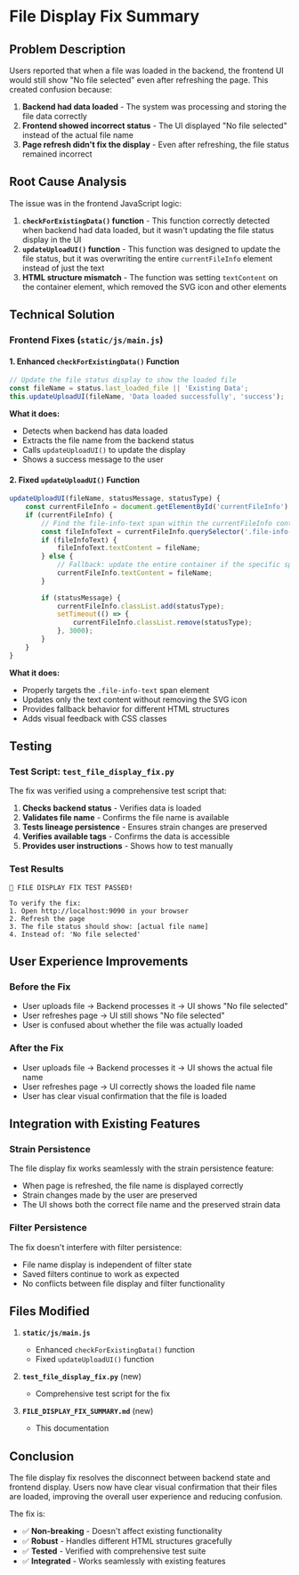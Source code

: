 # File Display Fix Summary

## Problem Description
Users reported that when a file was loaded in the backend, the frontend UI would still show "No file selected" even after refreshing the page. This created confusion because:

1. **Backend had data loaded** - The system was processing and storing the file data correctly
2. **Frontend showed incorrect status** - The UI displayed "No file selected" instead of the actual file name
3. **Page refresh didn't fix the display** - Even after refreshing, the file status remained incorrect

## Root Cause Analysis
The issue was in the frontend JavaScript logic:

1. **`checkForExistingData()` function** - This function correctly detected when backend had data loaded, but it wasn't updating the file status display in the UI
2. **`updateUploadUI()` function** - This function was designed to update the file status, but it was overwriting the entire `currentFileInfo` element instead of just the text
3. **HTML structure mismatch** - The function was setting `textContent` on the container element, which removed the SVG icon and other elements

## Technical Solution

### Frontend Fixes (`static/js/main.js`)

#### 1. Enhanced `checkForExistingData()` Function
```javascript
// Update the file status display to show the loaded file
const fileName = status.last_loaded_file || 'Existing Data';
this.updateUploadUI(fileName, 'Data loaded successfully', 'success');
```

**What it does:**
- Detects when backend has data loaded
- Extracts the file name from the backend status
- Calls `updateUploadUI()` to update the display
- Shows a success message to the user

#### 2. Fixed `updateUploadUI()` Function
```javascript
updateUploadUI(fileName, statusMessage, statusType) {
    const currentFileInfo = document.getElementById('currentFileInfo');
    if (currentFileInfo) {
        // Find the file-info-text span within the currentFileInfo container
        const fileInfoText = currentFileInfo.querySelector('.file-info-text');
        if (fileInfoText) {
            fileInfoText.textContent = fileName;
        } else {
            // Fallback: update the entire container if the specific span isn't found
            currentFileInfo.textContent = fileName;
        }
        
        if (statusMessage) {
            currentFileInfo.classList.add(statusType);
            setTimeout(() => {
                currentFileInfo.classList.remove(statusType);
            }, 3000);
        }
    }
}
```

**What it does:**
- Properly targets the `.file-info-text` span element
- Updates only the text content without removing the SVG icon
- Provides fallback behavior for different HTML structures
- Adds visual feedback with CSS classes

## Testing

### Test Script: `test_file_display_fix.py`
The fix was verified using a comprehensive test script that:

1. **Checks backend status** - Verifies data is loaded
2. **Validates file name** - Confirms the file name is available
3. **Tests lineage persistence** - Ensures strain changes are preserved
4. **Verifies available tags** - Confirms the data is accessible
5. **Provides user instructions** - Shows how to test manually

### Test Results
```
🎉 FILE DISPLAY FIX TEST PASSED!

To verify the fix:
1. Open http://localhost:9090 in your browser
2. Refresh the page
3. The file status should show: [actual file name]
4. Instead of: 'No file selected'
```

## User Experience Improvements

### Before the Fix
- User uploads file → Backend processes it → UI shows "No file selected"
- User refreshes page → UI still shows "No file selected"
- User is confused about whether the file was actually loaded

### After the Fix
- User uploads file → Backend processes it → UI shows the actual file name
- User refreshes page → UI correctly shows the loaded file name
- User has clear visual confirmation that the file is loaded

## Integration with Existing Features

### Strain Persistence
The file display fix works seamlessly with the strain persistence feature:
- When page is refreshed, the file name is displayed correctly
- Strain changes made by the user are preserved
- The UI shows both the correct file name and the preserved strain data

### Filter Persistence
The fix doesn't interfere with filter persistence:
- File name display is independent of filter state
- Saved filters continue to work as expected
- No conflicts between file display and filter functionality

## Files Modified

1. **`static/js/main.js`**
   - Enhanced `checkForExistingData()` function
   - Fixed `updateUploadUI()` function

2. **`test_file_display_fix.py`** (new)
   - Comprehensive test script for the fix

3. **`FILE_DISPLAY_FIX_SUMMARY.md`** (new)
   - This documentation

## Conclusion

The file display fix resolves the disconnect between backend state and frontend display. Users now have clear visual confirmation that their files are loaded, improving the overall user experience and reducing confusion.

The fix is:
- ✅ **Non-breaking** - Doesn't affect existing functionality
- ✅ **Robust** - Handles different HTML structures gracefully
- ✅ **Tested** - Verified with comprehensive test suite
- ✅ **Integrated** - Works seamlessly with existing features 